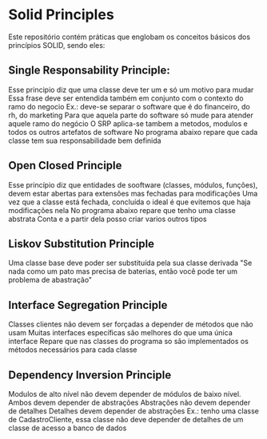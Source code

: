 # Solid Principles

Este repositório contém práticas que englobam os conceitos básicos dos princípios SOLID, sendo eles:

## Single Responsability Principle:

Esse principio diz que uma classe deve ter um e só um motivo para mudar
Essa frase deve ser entendida também em conjunto com o contexto do ramo do negocio
Ex.: deve-se separar o software que é do financeiro, do rh, do marketing
Para que aquela parte do software só mude para atender aquele ramo do negócio
O SRP aplica-se tambem a metodos, modulos e todos os outros artefatos de software
No programa abaixo repare que cada classe tem sua responsabilidade bem definida
 
## Open Closed Principle
 
Esse princípio diz que entidades de sooftware (classes, módulos, funçôes),
devem estar abertas para extensôes mas fechadas para modificaçôes
Uma vez que a classe está fechada, concluída o ideal é que evitemos que haja modificações nela
No programa abaixo repare que tenho uma classe abstrata Conta e a partir dela posso criar varios outros tipos

## Liskov Substitution Principle

Uma classe base deve poder ser substituída pela sua classe derivada
"Se nada como um pato mas precisa de baterias, então você pode ter um problema de abastração"

## Interface Segregation Principle

Classes clientes não devem ser forçadas a depender de métodos que não usam
Muitas interfaces específicas são melhores do que uma única interface
Repare que nas classes do programa so são implementados os métodos necessários para cada classe

## Dependency Inversion Principle

Modulos de alto nível não devem depender de módulos de baixo nível.
Ambos devem depender de abstrações
Abstrações não devem depender de detalhes
Detalhes devem depender de abstrações
Ex.: tenho uma classe de CadastroCliente, essa classe não deve depender de detalhes de um classe de acesso a banco de dados
